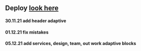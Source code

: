 ## Deploy [look here](https://andrewhelix.github.io/TMS-Adaprive/)

#### 30.11.21 add header adaptive
#### 01.12.21 fix mistakes
#### 05.12.21 add services, design, team, out work adaptive blocks  